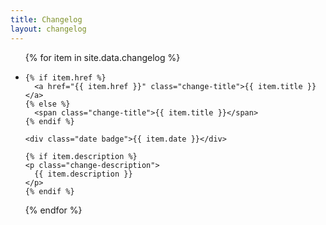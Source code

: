 ```yaml
---
title: Changelog
layout: changelog
---
```


<ul class="changelog-list">
{% for item in site.data.changelog %}
  <li class="change">
    <span class="{{ item.change }} fas fa-circle"></span>

    {% if item.href %}
      <a href="{{ item.href }}" class="change-title">{{ item.title }}</a>
    {% else %}
      <span class="change-title">{{ item.title }}</span>
    {% endif %}

    <div class="date badge">{{ item.date }}</div>

    {% if item.description %}
    <p class="change-description">
      {{ item.description }}
    </p>
    {% endif %}
  </li>
{% endfor %}
</ul>

